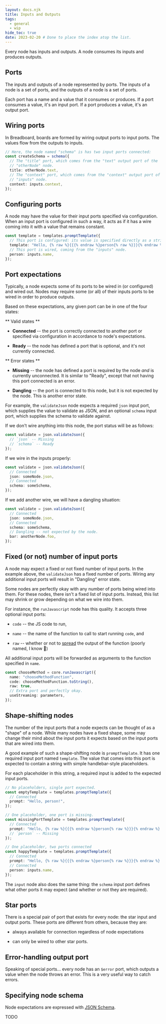```yaml
---
layout: docs.njk
title: Inputs and Outputs
tags:
  - general
  - wip
hide_toc: true
date: 2023-02-20 # Done to place the index atop the list.
---
```


Every node has inputs and outputs. A node consumes its inputs and produces outputs.

## Ports

The inputs and outputs of a node represented by ports. The inputs of a node is a set of ports, and the outputs of a node is a set of ports.

Each port has a name and a value that it consumes or produces. If a port consumes a value, it's an input port. If a port produces a value, it's an output port.

## Wiring ports

In Breadboard, boards are formed by wiring output ports to input ports. The values flow from the outputs to inputs.

```ts
// Here, the node named "schema" is has two input ports connected:
const createSchema = schema({
  // The "title" port, which comes from the "text" output port of the
  // "otherNode" node.
  title: otherNode.text,
  // The "context" port, which comes from the "context" output port of the
  // "inputs" node.
  context: inputs.context,
});
```

## Configuring ports

A node may have the value for their input ports specified via configuration. When an input port is configured in such a way, it acts as if it has a wire coming into it with a value that remains constant.

```ts
const template = templates.promptTemplate({
  // This port is configured: its value is specified directly as a string.
  template: "Hello, {% raw %}{{{% endraw %}person{% raw %}}}{% endraw %}!",
  // This port is wired, coming from the "inputs" node.
  person: inputs.name,
});
```

## Port expectations

Typically, a node expects some of its ports to be wired in (or configured) and wired out. Nodes may require some (or all) of their inputs ports to be wired in order to produce outputs.

Based on these expectations, any given port can be in one of the four states:

** Valid states **

- **Connected** -- the port is correctly connected to another port or specified via configuration in accordance to node's expectations.

- **Ready** -- the node has defined a port that is optional, and it's not currently connected.

** Error states **

- **Missing** -- the node has defined a port is required by the node _and_ is currently unconnected. It is similar to "Ready", except that not having this port connected is an error.

- **Dangling** -- the port is connected to this node, but it is not expected by the node. This is another error state.

For example, the `validateJson` node expects a required `json` input port, which supplies the value to validate as JSON, and an optional `schema` input port, which supplies the schema to validate against.

If we don't wire anything into this node, the port status will be as follows:

```ts
const validate = json.validateJson({
  // `json` -- Missing
  // `schema` -- Ready
});
```

If we wire in the inputs properly:

```ts
const validate = json.validateJson({
  // Connected
  json: someNode.json,
  // Connected
  schema: someSchema,
});
```

If we add another wire, we will have a dangling situation:

```ts
const validate = json.validateJson({
  // Connected
  json: someNode.json,
  // Connected
  schema: someSchema,
  // Dangling -- not expected by the node.
  bar: anotherNode.foo,
});
```

## Fixed (or not) number of input ports

A node may expect a fixed or not fixed number of input ports. In the example above, the `validateJson` has a fixed number of ports. Wiring any additional input ports will result in "Dangling" error state.

Some nodes are perfectly okay with any number of ports being wired into them. For these nodes, there isn't a fixed list of input ports. Instead, this list may shrink or grow depending on what we wire into them.

For instance, the `runJavascript` node has this quality. It accepts three optional input ports:

- `code` -- the JS code to run,

- `name` -- the name of the function to call to start running `code`, and

- `raw` -- whether or not to [spread](https://developer.mozilla.org/en-US/docs/Web/JavaScript/Reference/Operators/Spread_syntax) the output of the function (poorly named, I know 🤦)

All additional input ports will be forwarded as arguments to the function specified in `name`.

```ts
const chooseMethod = core.runJavascript({
  name: "chooseMethodFunction",
  code: chooseMethodFunction.toString(),
  raw: true,
  // Extra port and perfectly okay.
  useStreaming: parameters,
});
```

## Shape-shifting nodes

The number of the input ports that a node expects can be thought of as a "shape" of a node. While many nodes have a fixed shape, some may change their mind about the input ports it expects based on the input ports that are wired into them.

A good example of such a shape-shifting node is `promptTemplate`. It has one required input port named `template`. The value that comes into this port is expected to contain a string with simple handlebar-style placeholders.

For each placeholder in this string, a required input is added to the expected input ports.

```ts
// No placeholders, single port expected.
const emptyTemplate = templates.promptTemplate({
  // Connected
  prompt: "Hello, person!",
});

// One placeholder, one port is missing.
const missingPortTemplate = templates.promptTemplate({
  // Connected
  prompt: "Hello, {% raw %}{{{% endraw %}person{% raw %}}}{% endraw %}!",
  // `person` -- Missing
});

// One placeholder, two ports connected
const happyTemplate = templates.promptTemplate({
  // Connected
  prompt: "Hello, {% raw %}{{{% endraw %}person{% raw %}}}{% endraw %}!",
  // Connected
  person: inputs.name,
});
```

The `input` node also does the same thing: the `schema` input port defines what other ports it may expect (and whether or not they are required).

## Star ports

There is a special pair of port that exists for every node: the star input and output ports. These ports are different from others, because they are:

- always available for connection regardless of node expectations

- can only be wired to other star ports.

## Error-handling output port

Speaking of special ports... every node has an `$error` port, which outputs a value when the node throws an error. This is a very useful way to catch errors.

## Specifying node schema

Node expectations are expressed with [JSON Schema](https://json-schema.org/).

TODO
